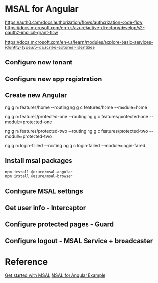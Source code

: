 # MSAL for Angular

https://auth0.com/docs/authorization/flows/authorization-code-flow
https://docs.microsoft.com/en-us/azure/active-directory/develop/v2-oauth2-implicit-grant-flow

https://docs.microsoft.com/en-us/learn/modules/explore-basic-services-identity-types/5-describe-external-identities

## Configure new tenant

## Configure new app registration

## Create new Angular

ng g m features/home --routing
ng g c features/home --module=home

ng g m features/protected-one --routing
ng g c features/protected-one --module=protected-one

ng g m features/protected-two --routing
ng g c features/protected-two --module=protected-two

ng g m login-failed --routing
ng g c login-failed --module=login-failed

## Install msal packages 

```bash
npm install @azure/msal-angular
npm install @azure/msal-browser
```

## Configure MSAL settings

## Get user info - Interceptor

## Configure protected pages - Guard

## Configure logout - MSAL Service + broadcaster

# Reference

[Get started with MSAL](https://docs.microsoft.com/en-us/azure/active-directory/develop/tutorial-v2-angular-auth-code)
[MSAL for Angular Example](https://github.com/AzureAD/microsoft-authentication-library-for-js/tree/dev/samples/msal-angular-v2-samples)
